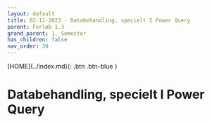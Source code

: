 ```yaml
---
layout: default
title: 02-11-2023 - Databehandling, specielt I Power Query
parent: Forløb 1.3
grand_parent: 1. Semester
has_children: false
nav_order: 30
---
```


<span class="fs-1">
[HOME](../index.md){: .btn .btn-blue }
</span>

# Databehandling, specielt I Power Query

